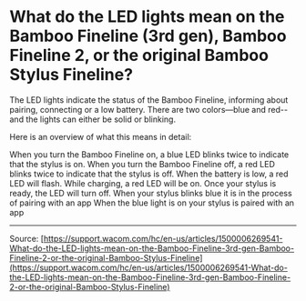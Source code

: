 # What do the LED lights mean on the Bamboo Fineline (3rd gen), Bamboo Fineline 2, or the original Bamboo Stylus Fineline?

The LED lights indicate the status of the Bamboo Fineline, informing about pairing, connecting or a low battery. There are two colors—blue and red--and the lights can either be solid or blinking.


Here is an overview of what this means in detail:

When you turn the Bamboo Fineline on, a blue LED blinks twice to indicate that the stylus is on.
When you turn the Bamboo Fineline off, a red LED blinks twice to indicate that the stylus is off.
When the battery is low, a red LED will flash.
While charging, a red LED will be on.
Once your stylus is ready, the LED will turn off.
When your stylus blinks blue it is in the process of pairing with an app
When the blue light is on your stylus is paired with an app

---
Source: [https://support.wacom.com/hc/en-us/articles/1500006269541-What-do-the-LED-lights-mean-on-the-Bamboo-Fineline-3rd-gen-Bamboo-Fineline-2-or-the-original-Bamboo-Stylus-Fineline](https://support.wacom.com/hc/en-us/articles/1500006269541-What-do-the-LED-lights-mean-on-the-Bamboo-Fineline-3rd-gen-Bamboo-Fineline-2-or-the-original-Bamboo-Stylus-Fineline)
